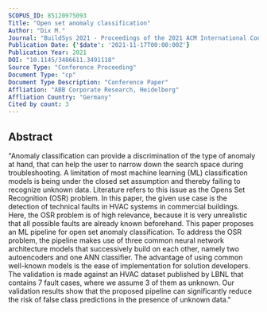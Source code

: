 ```yaml
---
SCOPUS_ID: 85120975093
Title: "Open set anomaly classification"
Author: "Dix M."
Journal: "BuildSys 2021 - Proceedings of the 2021 ACM International Conference on Systems for Energy-Efficient Built Environments"
Publication Date: {'$date': '2021-11-17T00:00:00Z'}
Publication Year: 2021
DOI: "10.1145/3486611.3491118"
Source Type: "Conference Proceeding"
Document Type: "cp"
Document Type Description: "Conference Paper"
Affliation: "ABB Corporate Research, Heidelberg"
Affliation Country: "Germany"
Cited by count: 3
---
```


## Abstract
"Anomaly classification can provide a discrimination of the type of anomaly at hand, that can help the user to narrow down the search space during troubleshooting. A limitation of most machine learning (ML) classification models is being under the closed set assumption and thereby failing to recognize unknown data. Literature refers to this issue as the Opens Set Recognition (OSR) problem. In this paper, the given use case is the detection of technical faults in HVAC systems in commercial buildings. Here, the OSR problem is of high relevance, because it is very unrealistic that all possible faults are already known beforehand. This paper proposes an ML pipeline for open set anomaly classification. To address the OSR problem, the pipeline makes use of three common neural network architecture models that successively build on each other, namely two autoencoders and one ANN classifier. The advantage of using common well-known models is the ease of implementation for solution developers. The validation is made against an HVAC dataset published by LBNL that contains 7 fault cases, where we assume 3 of them as unknown. Our validation results show that the proposed pipeline can significantly reduce the risk of false class predictions in the presence of unknown data."
